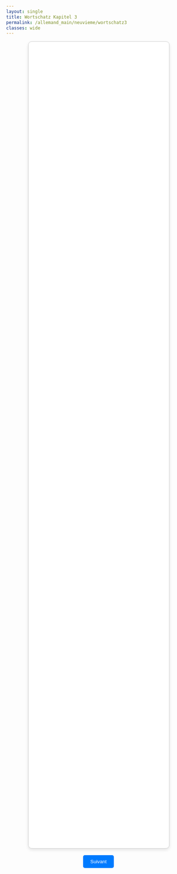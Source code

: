 ```yaml
---
layout: single
title: Wortschatz Kapitel 3
permalink: /allemand_main/neuvieme/wortschatz3
classes: wide
---
```



  <meta charset="UTF-8">
  <meta name="viewport" content="width=device-width, initial-scale=1.0">
<style>
.flashcard-container {
  perspective: 1000px;
}
.container {
  display: flex;
  flex-direction: column;
  align-items: center;
  justify-content: center;
}
.flashcard {
  width: 40vw;
  height: 55vh;
  text-align: center;
  cursor: pointer;
  position: relative;
  transform-style: preserve-3d;
  transition: transform 0.45s;
}
.flashcard.flipped {
  transform: rotateY(180deg);
}
.flashcard .front, .flashcard .back {
  position: absolute;
  width: 100%;
  height: 100%;
  backface-visibility: hidden;
  display: flex;
  align-items: center;
  justify-content: center;
  border: 1px solid #ccc;
  border-radius: 10px;
  box-shadow: 0 4px 8px rgba(0,0,0,0.1);
  font-size: 46px; /* Default font size for larger screens */
}
/* Adjust font size for smaller screens */
@media (max-width: 768px) {
  .flashcard .front, .flashcard .back {
    font-size: 22px; /* Adjusted font size for smaller screens */
  }
  .flashcard {
    width: 85vw;
    height: 200px
  }
}
/* Specific styles for front and back */
.flashcard .front {
  background-color: #fff;
}
.flashcard .back {
  background-color: #f0f0f0;
  transform: rotateY(180deg);
}
button {
  margin-top: 20px;
  padding: 10px 20px;
  border: none;
  background-color: #007BFF;
  color: white;
  cursor: pointer;
  border-radius: 5px;
}
button:hover {
  background-color: #0056b3;
}
</style>


<head>
  <meta charset="UTF-8">
  <meta name="viewport" content="width=device-width, initial-scale=1.0">
</head>

  <div class="container">
    <div class="flashcard-container">
      <div class="flashcard" onclick="flipCard()">
        <div class="front" id="front-side"></div>
        <div class="back" id="back-side"></div>
      </div>
    </div>
    <button onclick="nextMember()">Suivant</button>
  </div>

  <script>
    // Define the flashcard data variable and field names
    const flashcardData = {{ site.data.wortschatz_9_1 | jsonify }};
    const varFront = 'french';
    const varBack = 'german';
    const varArtikel = 'artikel_de';

    let currentMemberIndex = Math.floor(Math.random() * flashcardData.length);

    // Initialize the flashcard with the first member's data
    function initializeFlashcard() {
      document.getElementById('front-side').innerText = flashcardData[currentMemberIndex][varFront];
      document.getElementById('back-side').innerText = flashcardData[currentMemberIndex][varArtikel] + " " + flashcardData[currentMemberIndex][varBack];
    }

    function flipCard() {
      document.querySelector('.flashcard').classList.toggle('flipped');
    }

    function getRandomMember() {
      let randomIndex;
      do {
        randomIndex = Math.floor(Math.random() * flashcardData.length);
      } while (randomIndex === currentMemberIndex);
      return randomIndex;
    }

    function nextMember() {
      if (document.querySelector('.flashcard').classList.contains('flipped')) {
        document.querySelector('.flashcard').classList.remove('flipped');
      }
      currentMemberIndex = getRandomMember();
        document.getElementById('front-side').innerText = flashcardData[currentMemberIndex][varFront];
      setTimeout(() => {
        document.getElementById('back-side').innerText = flashcardData[currentMemberIndex][varArtikel] + " " + flashcardData[currentMemberIndex][varBack];
      }, 300); // delay updating content to allow flip animation to complete
    }

    // Initialize the flashcard when the page loads
    document.addEventListener('DOMContentLoaded', initializeFlashcard);
  </script>

